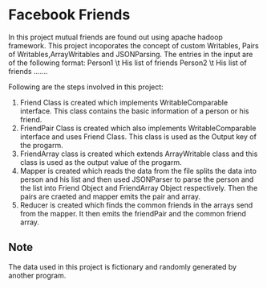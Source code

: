 # Facebook Friends
In this project mutual friends are found out using apache hadoop framework. This project incoporates the concept of custom Writables, Pairs of Writables,ArrayWritables and JSONParsing. The entries in the input are of the following format:
Person1 \t His list of friends
Person2 \t His list of friends
.......

Following are the steps involved in this project:
1. Friend Class is created which implements WritableComparable interface. This class contains the basic information of a person or his friend.
2. FriendPair Class is created which also implements WritableComparable interface and uses Friend Class. This class is used as the Output key of the progarm.
3. FriendArray class is created which extends ArrayWritable class and this class is used as the output value of the progarm.
4. Mapper is created which reads the data from the file splits the data into person and his list and then used JSONParser to parse the person and the list into Friend Object and FriendArray Object respectively. Then the pairs are craeted and mapper emits the pair and array.
5. Reducer is created which finds the common friends in the arrays send from the mapper. It then emits the friendPair and the common friend array.

## Note
The data used in this project is fictionary and randomly generated by another program.
